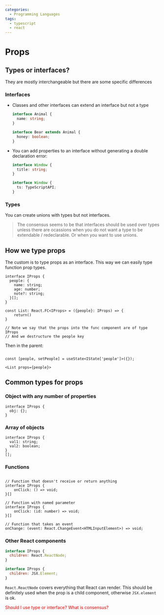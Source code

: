```yaml
---
categories:
  - Programming Languages
tags:
  - typescript
  - react
---
```


# Props

## Types or interfaces?

They are mostly interchangeable but there are some specific differences

### Interfaces

- Classes and other interfaces can extend an interface but not a type

  ```ts
  interface Animal {
    name: string;
  }

  interface Bear extends Animal {
    honey: boolean;
  }
  ```

- You can add properties to an interface without generating a double declaration error:

  ```ts
  interface Window {
    title: string;
  }

  interface Window {
    ts: TypeScriptAPI;
  }
  ```

### Types

You can create unions with types but not interfaces.

> The consensus seems to be that interfaces should be used over types unless there are ocassions when you do not want a type to be extendable / redeclarable. Or when you want to use unions.

## How we type props

The custom is to type props as an interface. This way we can easily type function prop types.

```tsx
interface IProps {
  people: {
    name: string;
    age: number;
    note?: string;
  }[];
}

const List: React.FC<IProps> = ({people}: IProps) => {
    return()
}

// Note we say that the props into the func component are of type IProps
// And we destructure the people key

```

Then in the parent:

```tsx

const [people, setPeople] = useState<IState['people']>({});

<List props={people}>

```

## Common types for props

### Object with any number of properties

```tsx
interface IProps {
  obj: {};
}
```

### Array of objects

```tsx
interface IProps {
  val1: string;
  val2: boolean;
}
[];
```

### Functions

```tsx

// Function that doesn't receive or return anything
interface IProps {
    onClick: () => void;
}[]

// Function with named parameter
interface IProps {
    onClick: (id: number) => void;
}[]

// Function that takes an event
onChange: (event: React.ChangeEvent<HTMLInputElement>) => void;
```

### Other React components

```js
interface IProps {
  children: React.ReactNode;
}

interface IProps {
  children: JSX.Element;
}
```

`React.ReactNode` covers everything that React can render. This should be definitely used when the prop is a child component, otherwise `JSX.element` is ok.

<p style="color: red;">Should I use type or interface? What is consensus?</p>

